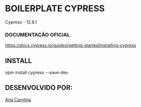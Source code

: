 # BOILERPLATE CYPRESS

Cypress - 12.8.1

### DOCUMENTAÇÃO OFICIAL

https://docs.cypress.io/guides/getting-started/installing-cypress 

## INSTALL

npm install cypress --save-dev

## DESENVOLVIDO POR:
[Ana Carolina](https://github.com/AnacAntunes/)
